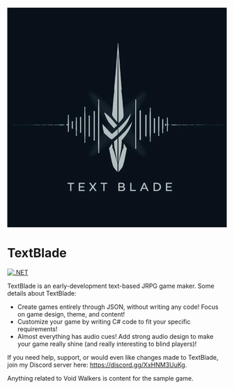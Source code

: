 ![abstract logo for TextBlade: a sword and a sound wave](textblade.png)

# TextBlade

[![.NET](https://github.com/blueherongames/textblade/actions/workflows/dotnet.yml/badge.svg?branch=main)](https://github.com/blueherongames/textblade/actions/workflows/dotnet.yml)

TextBlade is an early-development text-based JRPG game maker. Some details about TextBlade:

- Create games entirely through JSON, without writing any code! Focus on game design, theme, and content!
- Customize your game by writing C# code to fit your specific requirements!
- Almost everything has audio cues! Add strong audio design to make your game really shine (and really interesting to blind players)!

If you need help, support, or would even like changes made to TextBlade, join my Discord server here: https://discord.gg/XxHNM3UuKg​​.

Anything related to Void Walkers is content for the sample game.
